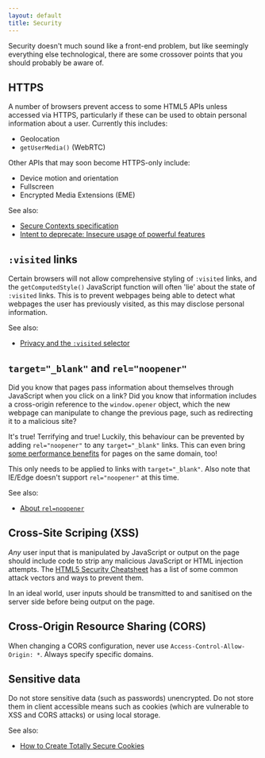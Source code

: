 ```yaml
---
layout: default
title: Security
---
```


Security doesn't much sound like a front-end problem, but like seemingly everything else technological, there are some crossover points that you should probably be aware of. 

## HTTPS

A number of browsers prevent access to some HTML5 APIs unless accessed via HTTPS, particularly if these can be used to obtain personal information about a user. Currently this includes:

* Geolocation
* `getUserMedia()` (WebRTC)

Other APIs that may soon become HTTPS-only include:

* Device motion and orientation
* Fullscreen
* Encrypted Media Extensions (EME)

See also:

* [Secure Contexts specification](https://w3c.github.io/webappsec-secure-contexts/)
* [Intent to deprecate: Insecure usage of powerful features](https://groups.google.com/a/chromium.org/forum/#!msg/blink-dev/2LXKVWYkOus/gT-ZamfwAKsJ)

## `:visited` links
Certain browsers will not allow comprehensive styling of `:visited` links, and the `getComputedStyle()` JavaScript function will often 'lie' about the state of `:visited` links. This is to prevent webpages being able to detect what webpages the user has previously visited, as this may disclose personal information.

See also: 

* [Privacy and the `:visited` selector](https://developer.mozilla.org/en-US/docs/Web/CSS/Privacy_and_the_:visited_selector)

## `target="_blank"` and `rel="noopener"`

Did you know that pages pass information about themselves through JavaScript when you click on a link? Did you know that information includes a cross-origin reference to the `window.opener` object, which the new webpage can manipulate to change the previous page, such as redirecting it to a malicious site?

It's true! Terrifying and true! Luckily, this behaviour can be prevented by adding `rel="noopener"` to any `target="_blank"` links. This can even bring [some performance benefits](https://jakearchibald.com/2016/performance-benefits-of-rel-noopener/) for pages on the same domain, too!

This only needs to be applied to links with `target="_blank"`. Also note that IE/Edge doesn't support `rel="noopener"` at this time. 

See also:

* [About `rel=noopener`](https://mathiasbynens.github.io/rel-noopener/)

## Cross-Site Scriping (XSS)

*Any* user input that is manipulated by JavaScript or output on the page should include code to strip any malicious JavaScript or HTML injection attempts. The [HTML5 Security Cheatsheet](http://html5sec.org) has a list of some common attack vectors and ways to prevent them.

In an ideal world, user inputs should be transmitted to and sanitised on the server side before being output on the page. 

## Cross-Origin Resource Sharing (CORS)

When changing a CORS configuration, never use `Access-Control-Allow-Origin: *`. Always specify specific domains. 

## Sensitive data

Do not store sensitive data (such as passwords) unencrypted. Do not store them in client accessible means such as cookies (which are vulnerable to XSS and CORS attacks) or using local storage.

See also:

* [How to Create Totally Secure Cookies](http://blog.teamtreehouse.com/how-to-create-totally-secure-cookies)